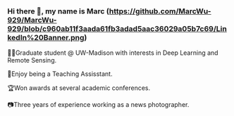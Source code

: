 
### Hi there 👋, my name is Marc (https://github.com/MarcWu-929/MarcWu-929/blob/c960ab11f3aada61fb3adad5aac36029a05b7c69/LinkedIn%20Banner.png)
👨‍🎓Graduate student @ UW-Madison with interests in Deep Learning and Remote Sensing.

🏫Enjoy being a Teaching Assisstant.

🏆Won awards at several academic conferences.

📷Three years of experience working as a news photographer.
